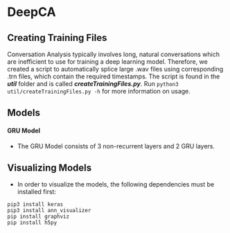 # DeepCA #

## Creating Training Files ##
Conversation Analysis typically involves long, natural conversations which are inefficient to use for training a deep learning model. Therefore, we created a script to automatically splice large .wav files using corresponding .trn files, which contain the required timestamps. The script is found in the **_util_** folder and is called **_createTrainingFiles.py_**. Run `python3 util/createTrainingFiles.py -h` for more information on usage.

## Models ##
#### GRU Model ####
- The GRU Model consists of 3 non-recurrent layers and 2 GRU layers.


## Visualizing Models ##
- In order to visualize the models, the following dependencies must be installed first:
```
pip3 install keras
pip3 install ann_visualizer
pip install graphviz
pip install h5py
```

